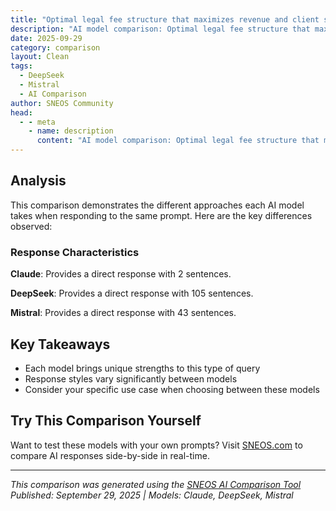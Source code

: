 ```yaml
---
title: "Optimal legal fee structure that maximizes revenue and client satisfaction"
description: "AI model comparison: Optimal legal fee structure that maximizes revenue and client satisfaction..."
date: 2025-09-29
category: comparison
layout: Clean
tags:
  - DeepSeek
  - Mistral
  - AI Comparison
author: SNEOS Community
head:
  - - meta
    - name: description
      content: "AI model comparison: Optimal legal fee structure that maximizes revenue and client satisfaction..."
---
```


<ChatComparison
  title="Optimal legal fee structure that maximizes revenue and client satisfaction"
  prompt="Optimal legal fee structure that maximizes revenue and client satisfaction"
  :responses='{
    "DeepSeek": "Of course. This is a central challenge in legal practice. The \u0022optimal\u0022 structure isn\u0027t one-size-fits-all; it\u0027s a strategic choice based on the type of law, the client, and the matter\u0027s complexity.\n\nThe goal is to align the law firm\u0027s financial incentives with the client\u0027s desired outcomes, fostering trust and maximizing the perceived value of the services rendered.\n\nHere is a breakdown of optimal legal fee structures, categorized by their ability to maximize both revenue and client satisfaction.\n\n---\n\n### The Core Principle: Align Incentives\n\nThe fundamental conflict in traditional hourly billing is that the firm\u0027s revenue (more hours) is often at odds with the client\u0027s satisfaction (lower cost, faster resolution). The optimal model seeks to resolve this conflict.\n\n---\n\n### Tier 1: Most Optimal Models (High Alignment)\n\nThese models best balance firm profitability with client value and satisfaction.\n\n#### 1. **Fixed / Flat Fee (with clear scope)**\n*   **How it Works:** A set price for a defined legal service.\n*   **Maximizes Revenue For:** High-efficiency firms. The firm is incentivized to work smarter and faster, as any time saved is pure profit.\n*   **Maximizes Client Satisfaction Because:** Clients appreciate cost certainty and no surprise bills. It feels fair and value-based.\n*   **Best For:** Routine, predictable matters (e.g., incorporation, wills, uncontested divorces, simple trademarks, residential real estate closings).\n*   **How to Optimize:**\n    *   **Scope Creep Management:** Clearly define what is and is *not* included. Have a change order process for out-of-scope work.\n    *   **Price Intelligently:** Base your flat fee on a careful analysis of the average time and resources required, plus a premium for your expertise and the value delivered.\n    *   **Tiered Packages:** Offer \u0022Good, Better, Best\u0022 packages (e.g., Basic Will, Will with Trust, Comprehensive Estate Plan).\n\n#### 2. **Contingency Fee**\n*   **How it Works:** The firm gets a pre-agreed percentage (typically 25-40%) of the client\u0027s recovery. If the client loses, the firm gets nothing.\n*   **Maximizes Revenue For:** Firms with expertise in high-value plaintiff-side litigation (personal injury, employment discrimination, major class actions).\n*   **Maximizes Client Satisfaction Because:** It provides access to justice for clients who cannot afford hourly rates. The client and firm are fully aligned on the goal: maximize the recovery.\n*   **Best For:** Cases with a high likelihood of success and a significant potential damages award.\n*   **How to Optimize:**\n    *   **Case Selection is Everything:** Rigorously vet cases to ensure a high probability of success and sufficient damages to cover costs and fees.\n    *   **Clear Agreement:** Specify the percentage, how costs (e.g., filing fees, expert witnesses) are handled, and what happens at different stages (e.g., settlement before trial vs. after trial).\n\n#### 3. **Hybrid / Blended Models**\n*   **How it Works:** Combining elements of different models to create a custom solution.\n*   **Maximizes Revenue For:** Firms by sharing risk/reward and making services palatable for a wider range of clients.\n*   **Maximizes Client Satisfaction Because:** It offers flexibility and can be tailored to the client\u0027s specific risk tolerance and budget.\n*   **Common Hybrids:**\n    *   **Reduced Fee \u002B Contingency:** A lower hourly rate plus a smaller contingency fee upon success. Good for cases that are strong but may require significant upfront work.\n    *   **Fixed Fee \u002B Success Bonus:** A base flat fee for handling the matter, with a bonus for achieving a specific, exceptional outcome (e.g., saving a client millions in a tax dispute).\n    *   **Capped Fee:** Hourly billing with a \u0022not-to-exceed\u0022 cap. This gives clients cost certainty while allowing for flexibility.\n\n---\n\n### Tier 2: Common but Less Aligned Models\n\nThese models are widely used but often create tension between revenue and satisfaction.\n\n#### 4. **Hourly Billing**\n*   **How it Works:** Bill for each hour (or fraction thereof) worked.\n*   **Maximizes Revenue For:** Inefficient firms or matters with unpredictable scope. Rewards time spent, not results achieved.\n*   **Hinders Client Satisfaction Because:** It creates a perception that the firm is incentivized to be slow and inefficient. Clients fear \u0022bill padding\u0022 and have no cost certainty.\n*   **When to Use It:** For truly unpredictable matters where the scope cannot be defined (e.g., complex litigation against a vigorously defending opponent, crisis management).\n*   **How to Optimize (if you must use it):**\n    *   **Provide Detailed, Clear Bills:** Use plain English and categorize tasks so the client sees the value.\n    *   **Budget and Communicate:** Provide regular budget updates and explain why tasks are necessary.\n    *   **Leverage Technology:** Use efficient practice management software to track time accurately and avoid writing off billable hours.\n\n#### 5. **Retainers**\n*   **How it Works:** A client pays an upfront fee to secure a lawyer\u0027s availability.\n*   **Types:**\n    *   **Security Retainer:** Held in a trust account and billed against as work is performed. This is essentially a pre-payment for hourly work.\n    *   **Engagement (or \u0022True\u0022) Retainer:** A flat fee paid simply to secure the lawyer\u0027s services, often for general counsel work. This is paid for availability, not specific work.\n*   **Maximizes Revenue For:** Firms by ensuring cash flow and payment security.\n*   **Maximizes Client Satisfaction For:** Clients who need ongoing, on-demand counsel (e.g., business clients). It provides a sense of priority access.\n*   **How to Optimize:** Be crystal clear about which type of retainer you are using and how it will be applied.\n\n---\n\n### Tier 3: Emerging \u0026 Value-Based Models\n\n#### 6. **Subscription / Legal Retainer**\n*   **How it Works:** Clients pay a monthly or annual fee for a predefined set of legal services.\n*   **Maximizes Revenue For:** Firms by creating predictable, recurring revenue.\n*   **Maximizes Client Satisfaction Because:** Clients feel they have a partner on call for a predictable cost, perfect for ongoing business needs.\n*   **Best For:** Startups, small businesses, and individuals with recurring legal needs (e.g., contract review, HR questions, quarterly compliance).\n\n### Summary: How to Choose and Implement the Optimal Structure\n\n| Fee Model | Best for Maximizing... | Best For Matter Type | Client Satisfaction Driver |\n| :--- | :--- | :--- | :--- |\n| **Fixed / Flat Fee** | **Efficiency \u0026 Predictability** | Routine, defined services | **Cost Certainty** |\n| **Contingency Fee** | **High-Value Outcomes** | Plaintiff-side litigation | **Access \u0026 Alignment** |\n| **Hybrid Model** | **Flexibility \u0026 Risk-Sharing** | Custom client situations | **Tailored Solutions** |\n| **Hourly Billing** | **Revenue on Unpredictable Work** | Open-ended, complex matters | (Needs careful management) |\n| **Subscription** | **Recurring Revenue** | Ongoing business counsel | **Predictability \u0026 Access** |\n\n### Actionable Steps for Implementation:\n\n1.  **Diagnose the Matter:** Is it routine or complex? Predictable or open-ended? What is the client\u0027s ultimate goal?\n2.  **Understand the Client:** What is their risk tolerance? Budget? Do they value cost certainty over all else?\n3.  **Present Options:** Don\u0027t just offer one model. For many matters, you can present a menu (e.g., \u0022We can do this on a flat fee of $X, a capped fee of $Y, or an hourly basis. Here are the pros and cons of each.\u0022). This builds immense trust.\n4.  **Communicate Relentlessly:** No matter the model, clear communication about scope, progress, and costs is the number one driver of client satisfaction.\n5.  **Leverage Technology:** Use tools for project management, time tracking (even for flat fees, to price accurately), and automated billing to improve efficiency.\n\n**Conclusion:** The optimal legal fee structure is the one that **demonstrably links your compensation to the value you create for the client.** By moving away from pure hourly billing and embracing fixed, contingent, or hybrid models, you build trust, improve your firm\u0027s efficiency, and ultimately maximize both revenue and client satisfaction.",
    "Mistral": "Creating an optimal legal fee structure that maximizes both revenue and client satisfaction involves balancing several key factors. Here are some strategies to consider:\n\n### 1. **Transparent and Clear Pricing**\n   - **Fixed Fees:** Offer fixed fees for standard services like wills, simple divorces, or business incorporations. This provides clients with predictability and can reduce billing disputes.\n   - **Hourly Rates:** For more complex cases, hourly rates can be appropriate. Ensure that clients understand the billing increments and receive regular updates on their bill.\n   - **Retainers:** Require retainers for ongoing services to ensure payment and manage cash flow.\n\n### 2. **Value-Based Pricing**\n   - **Outcome-Based Fees:** Charge based on the value of the outcome. For example, a percentage of the settlement in personal injury cases.\n   - **Subscription Models:** Offer subscription-based legal services for businesses, providing ongoing legal support for a fixed monthly fee.\n\n### 3. **Flexible Payment Options**\n   - **Payment Plans:** Offer installment plans to make legal services more accessible and affordable.\n   - **Credit Card Payments:** Accept credit card payments to provide convenience and flexibility.\n\n### 4. **Client Communication**\n   - **Regular Updates:** Keep clients informed about their billing status and any changes in fees.\n   - **Transparent Billing:** Provide detailed, itemized bills that clearly explain charges.\n   - **Client Portals:** Use client portals to allow clients to view their bills, make payments, and communicate with their attorney.\n\n### 5. **Efficiency and Technology**\n   - **Automation:** Use legal software to automate billing, time tracking, and document management.\n   - **E-Signatures:** Implement e-signature solutions to expedite document signing and reduce administrative costs.\n   - **Virtual Consultations:** Offer virtual consultations to save time and reduce overhead costs.\n\n### 6. **Client Satisfaction**\n   - **Feedback Mechanisms:** Implement feedback mechanisms to understand client satisfaction and areas for improvement.\n   - **Client Education:** Educate clients about the legal process and the value of your services to manage expectations.\n   - **Personalized Service:** Tailor your services to meet the unique needs of each client, fostering a stronger relationship.\n\n### 7. **Marketing and Branding**\n   - **Reputation Management:** Maintain a strong online presence and positive reviews to attract new clients.\n   - **Referral Programs:** Encourage satisfied clients to refer others through referral programs.\n   - **Content Marketing:** Provide valuable legal content through blogs, webinars, and social media to establish expertise and trust.\n\n### 8. **Diversified Revenue Streams**\n   - **Ancillary Services:** Offer additional services like mediation, arbitration, or legal coaching to diversify revenue.\n   - **Partnerships:** Form partnerships with other professionals (e.g., accountants, financial advisors) to cross-promote services.\n\n### 9. **Ethical Considerations**\n   - **Compliance:** Ensure that your fee structure complies with legal and ethical guidelines.\n   - **Conflict of Interest:** Avoid fee structures that could create conflicts of interest, such as contingency fees in criminal cases.\n\n### 10. **Continuous Improvement**\n   - **Data Analysis:** Regularly analyze financial data to identify trends and areas for improvement.\n   - **Client Surveys:** Conduct client surveys to gather insights on pricing and service satisfaction.\n   - **Adaptability:** Be willing to adapt your fee structure based on market conditions and client feedback.\n\nBy implementing these strategies, you can create a fee structure that not only maximizes revenue but also ensures high levels of client satisfaction, leading to long-term success and growth for your legal practice."
  }'
  published-date="16:28"
/>

## Analysis

This comparison demonstrates the different approaches each AI model takes when responding to the same prompt. Here are the key differences observed:

### Response Characteristics

**Claude**: Provides a direct response with 2 sentences. 

**DeepSeek**: Provides a direct response with 105 sentences. 

**Mistral**: Provides a direct response with 43 sentences. 

## Key Takeaways

- Each model brings unique strengths to this type of query
- Response styles vary significantly between models
- Consider your specific use case when choosing between these models

## Try This Comparison Yourself

Want to test these models with your own prompts? Visit [SNEOS.com](https://sneos.com) to compare AI responses side-by-side in real-time.

---

*This comparison was generated using the [SNEOS AI Comparison Tool](https://sneos.com)*
*Published: September 29, 2025 | Models: Claude, DeepSeek, Mistral*
